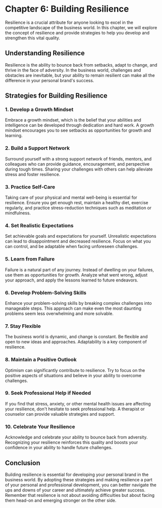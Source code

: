 Chapter 6: Building Resilience
==============================

Resilience is a crucial attribute for anyone looking to excel in the competitive landscape of the business world. In this chapter, we will explore the concept of resilience and provide strategies to help you develop and strengthen this vital quality.

Understanding Resilience
------------------------

Resilience is the ability to bounce back from setbacks, adapt to change, and thrive in the face of adversity. In the business world, challenges and obstacles are inevitable, but your ability to remain resilient can make all the difference in your personal brand's success.

Strategies for Building Resilience
----------------------------------

### 1. **Develop a Growth Mindset**

Embrace a growth mindset, which is the belief that your abilities and intelligence can be developed through dedication and hard work. A growth mindset encourages you to see setbacks as opportunities for growth and learning.

### 2. **Build a Support Network**

Surround yourself with a strong support network of friends, mentors, and colleagues who can provide guidance, encouragement, and perspective during tough times. Sharing your challenges with others can help alleviate stress and foster resilience.

### 3. **Practice Self-Care**

Taking care of your physical and mental well-being is essential for resilience. Ensure you get enough rest, maintain a healthy diet, exercise regularly, and practice stress-reduction techniques such as meditation or mindfulness.

### 4. **Set Realistic Expectations**

Set achievable goals and expectations for yourself. Unrealistic expectations can lead to disappointment and decreased resilience. Focus on what you can control, and be adaptable when facing unforeseen challenges.

### 5. **Learn from Failure**

Failure is a natural part of any journey. Instead of dwelling on your failures, use them as opportunities for growth. Analyze what went wrong, adjust your approach, and apply the lessons learned to future endeavors.

### 6. **Develop Problem-Solving Skills**

Enhance your problem-solving skills by breaking complex challenges into manageable steps. This approach can make even the most daunting problems seem less overwhelming and more solvable.

### 7. **Stay Flexible**

The business world is dynamic, and change is constant. Be flexible and open to new ideas and approaches. Adaptability is a key component of resilience.

### 8. **Maintain a Positive Outlook**

Optimism can significantly contribute to resilience. Try to focus on the positive aspects of situations and believe in your ability to overcome challenges.

### 9. **Seek Professional Help if Needed**

If you find that stress, anxiety, or other mental health issues are affecting your resilience, don't hesitate to seek professional help. A therapist or counselor can provide valuable strategies and support.

### 10. **Celebrate Your Resilience**

Acknowledge and celebrate your ability to bounce back from adversity. Recognizing your resilience reinforces this quality and boosts your confidence in your ability to handle future challenges.

Conclusion
----------

Building resilience is essential for developing your personal brand in the business world. By adopting these strategies and making resilience a part of your personal and professional development, you can better navigate the ups and downs of your career and ultimately achieve greater success. Remember that resilience is not about avoiding difficulties but about facing them head-on and emerging stronger on the other side.
